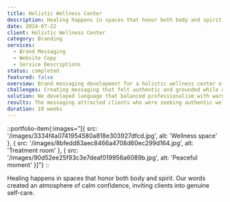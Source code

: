 ```yaml
---
title: Holistic Wellness Center
description: Healing happens in spaces that honor both body and spirit. Our words created an atmosphere of calm confidence, inviting clients into genuine self-care.
date: 2024-07-22
client: Holistic Wellness Center
category: Branding
services:
  - Brand Messaging
  - Website Copy
  - Service Descriptions
status: completed
featured: false
overview: Brand messaging development for a holistic wellness center offering various healing modalities and therapeutic services.
challenges: Creating messaging that felt authentic and grounded while appealing to clients seeking genuine wellness support.
solution: We developed language that balanced professionalism with warmth, emphasizing the center's commitment to holistic healing and genuine care.
results: The messaging attracted clients who were seeking authentic wellness experiences, leading to higher client satisfaction and retention rates.
duration: 10 weeks
---
```


::portfolio-item{:images="[{ src: '/images/3334f4a0741954580a818e303927dfcd.jpg', alt: 'Wellness space' }, { src: '/images/8bfedd83aec8466a4708d60ec299d164.jpg', alt: 'Treatment room' }, { src: '/images/90d52ee25f93c3e7deaf019956a6089b.jpg', alt: 'Peaceful moment' }]"}
::

Healing happens in spaces that honor both body and spirit. Our words created an atmosphere of calm confidence, inviting clients into genuine self-care.